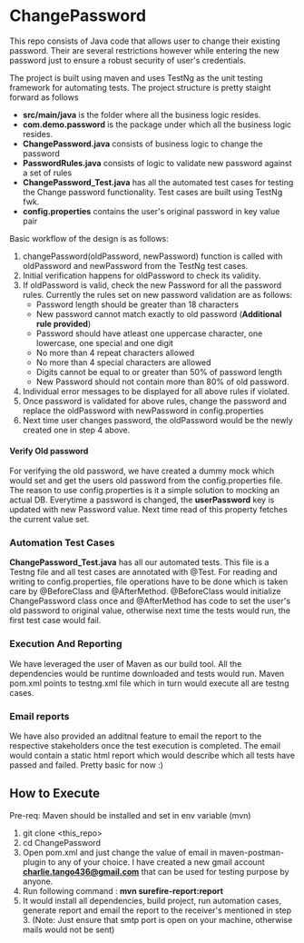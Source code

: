 # ChangePassword
This repo consists of Java code that allows user to change their existing password. Their are several restrictions however while entering the new password just to ensure a robust security of user's credentials.

The project is built using maven and uses TestNg as the unit testing framework for automating tests.
The project structure is pretty staight forward as follows

* **src/main/java** is the folder where all the business logic resides.
* **com.demo.password** is the package under which all the business logic resides.
* **ChangePassword.java** consists of business logic to change the password
* **PasswordRules.java** consists of logic to validate new password against a set of rules
* **ChangePassword_Test.java** has all the automated test cases for testing the Change password functionality. Test cases are built using TestNg fwk.
* **config.properties** contains the user's original password in key value pair

Basic workflow of the design is as follows:

1. changePassword(oldPassword, newPassword) function is called with oldPassword and newPassword from the TestNg test cases.
2. Initial verification happens for oldPassword to check its validity.
3. If oldPassword is valid, check the new Password for all the password rules. Currently the rules set on new password validation are as follows:
    - Password length should be greater than 18 characters
    - New password cannot match exactly to old password (**Additional rule provided**)
    - Password should have atleast one uppercase character, one lowercase, one special and one digit
    - No more than 4 repeat characters allowed
    - No more than 4 special characters are allowed
    - Digits cannot be equal to or greater than 50% of password length
    - New Password should not contain more than 80% of old password.
4. Individual error messages to be displayed for all above rules if violated.
5. Once password is validated for above rules, change the password and replace the oldPassword with newPassword in config.properties
6. Next time user changes password, the oldPassword would be the newly created one in step 4 above.

#### Verify Old password ###

For verifying the old password, we have created a dummy mock which would set and get the users old password from the config.properties file. The reason to use config.properties is it a simple solution to mocking an actual DB. Everytime a password is changed, the **userPassword** key is updated with new Password value. Next time read of this property fetches the current value set.

### Automation Test Cases ###

**ChangePassword_Test.java** has all our automated tests. This file is a Testng file and all test cases are annotated with @Test. 
For reading and writing to config.properties, file operations have to be done which is taken care by @BeforeClass and @AfterMethod.
@BeforeClass would initialize ChangePassword class once and @AfterMethod has code to set the user's old password to original value, otherwise next time the tests would run, the first test case would fail.

### Execution And Reporting ###

We have leveraged the user of Maven as our build tool. All the dependencies would be runtime downloaded and tests would run. Maven pom.xml points to testng.xml file which in turn would execute all are testng cases.

### Email reports ###

We have also provided an additnal feature to email the report to the respective stakeholders once the test execution is completed. The email would contain a static html report which would describe which all tests have passed and failed. Pretty basic for now :)

## How to Execute ##

Pre-req: Maven should be installed and set in env variable (mvn)

1. git clone <this_repo>
2. cd ChangePassword
3. Open pom.xml and just change the value of <receiver> email in maven-postman-plugin to any of your choice. I have created a new gmail account **charlie.tango436@gmail.com** that can be used for testing purpose by anyone. 
4. Run following command : **mvn surefire-report:report**
5. It would install all dependencies, build project, run automation cases, generate report and email the report to the receiver's mentioned in step 3. (Note: Just ensure that smtp port is open on your machine, otherwise mails would not be sent)






